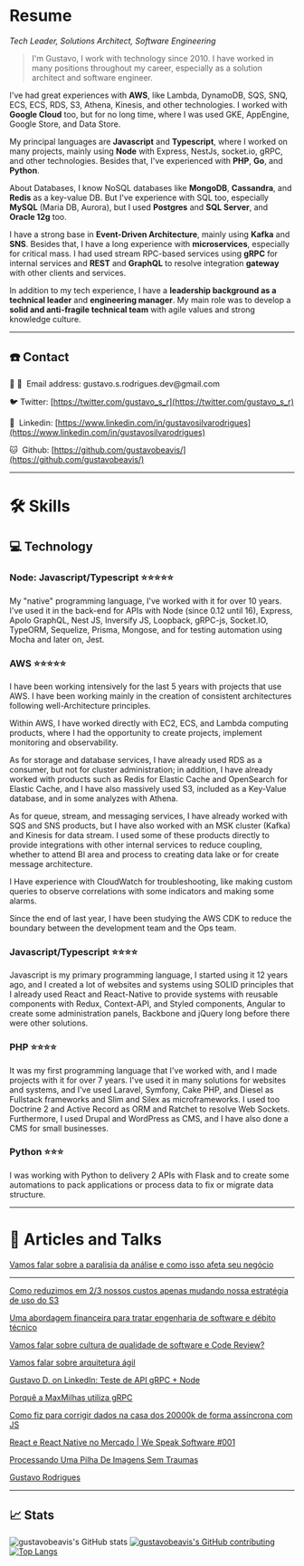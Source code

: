 # Resume
*Tech Leader, Solutions Architect, Software Engineering*

> I'm Gustavo, I work with technology since 2010. I have worked in many positions throughout my career, especially as a solution architect and software engineer.
> 

I've had great experiences with **AWS**, like Lambda, DynamoDB, SQS, SNQ, ECS, ECS, RDS, S3, Athena, Kinesis, and other technologies. I worked with **Google Cloud** too, but for no long time, where I was used GKE, AppEngine, Google Store, and Data Store.

My principal languages are **Javascript** and **Typescript**, where I worked on many projects, mainly using **Node** with Express, NestJs, socket.io, gRPC, and other technologies. Besides that, I've experienced with **PHP**, **Go**, and **Python**.

About Databases, I know NoSQL databases like **MongoDB**, **Cassandra**, and **Redis** as a key-value DB. But I've experience with SQL too, especially **MySQL** (Maria DB, Aurora), but I used **Postgres** and **SQL Server**, and **Oracle 12g** too.

I have a strong base in **Event-Driven Architecture**, mainly using **Kafka** and **SNS**. Besides that, I have a long experience with **microservices**, especially for critical mass. I had used stream RPC-based services using **gRPC** for internal services and **REST** and **GraphQL** to resolve integration **gateway** with other clients and services.

In addition to my tech experience, I have a **leadership background as a technical leader** and **engineering manager**. My main role was to develop a **solid and anti-fragile technical team** with agile values and strong knowledge culture.

---

## ☎️ Contact

<aside>
📢 📧  Email address: gustavo.s.rodrigues.dev@gmail.com

🐦  Twitter: [https://twitter.com/gustavo_s_r](https://twitter.com/gustavo_s_r)

🔗  Linkedin: [https://www.linkedin.com/in/gustavosilvarodrigues](https://www.linkedin.com/in/gustavosilvarodrigues)

🐱  Github: [https://github.com/gustavobeavis/](https://github.com/gustavobeavis/)

</aside>

---

# 🛠 Skills

## 💻 Technology

### Node: Javascript/Typescript ⭐️⭐️⭐️⭐️⭐️

My "native" programming language, I've worked with it for over 10 years. I've used it in the back-end for APIs with Node (since 0.12 until 16), Express, Apolo GraphQL, Nest JS, Inversify JS, Loopback, gRPC-js, Socket.IO, TypeORM, Sequelize, Prisma, Mongose, and for testing automation using Mocha and later on, Jest.

### AWS ⭐️⭐️⭐️⭐️⭐️

I have been working intensively for the last 5 years with projects that use AWS. I have been working mainly in the creation of consistent architectures following well-Architecture principles.

Within AWS, I have worked directly with EC2, ECS, and Lambda computing products, where I had the opportunity to create projects, implement monitoring and observability.

As for storage and database services, I have already used RDS as a consumer, but not for cluster administration; in addition, I have already worked with products such as Redis for Elastic Cache and OpenSearch for Elastic Cache, and I have also massively used S3, included as a Key-Value database, and in some analyzes with Athena.

As for queue, stream, and messaging services, I have already worked with SQS and SNS products, but I have also worked with an MSK cluster (Kafka) and Kinesis for data stream. I used some of these products directly to provide integrations with other internal services to reduce coupling, whether to attend BI area and process to creating data lake or for create message architecture.

I Have experience with CloudWatch for troubleshooting, like making custom queries to observe correlations with some indicators and making some alarms.

Since the end of last year, I have been studying the AWS CDK to reduce the boundary between the development team and the Ops team.

### Javascript/Typescript ⭐️⭐️⭐️⭐️

Javascript is my primary programming language, I started using it 12 years ago, and I created a lot of websites and systems using SOLID principles that I already used React and React-Native to provide systems with reusable components with Redux, Context-API, and Styled components, Angular to create some administration panels, Backbone and jQuery long before there were other solutions.

### PHP ⭐️⭐️⭐️⭐️

It was my first programming language that I've worked with, and I made projects with it for over 7 years. I've used it in many solutions for websites and systems, and I've used Laravel, Symfony, Cake PHP, and Diesel as Fullstack frameworks and Slim and Silex as microframeworks. I used too Doctrine 2 and Active Record as ORM and Ratchet to resolve Web Sockets. Furthermore, I used Drupal and WordPress as CMS, and I have also done a CMS for small businesses.

### Python ⭐️⭐️⭐️

I was working with Python to delivery 2 APIs with Flask and to create some automations to pack applications or process data to fix or migrate data structure.

---

# 📜 Articles and Talks

[Vamos falar sobre a paralisia da análise e como isso afeta seu negócio](https://gustavosrodrigues.medium.com/vamos-falar-sobre-a-paralisia-da-an%C3%A1lise-e-como-isso-afeta-seu-neg%C3%B3cio-96b17eee9605)

---

[Como reduzimos em 2/3 nossos custos apenas mudando nossa estratégia de uso do S3](https://gustavosrodrigues.medium.com/como-reduzimos-em-2-3-nossos-custos-apenas-mudando-nossa-estrat%C3%A9gia-de-uso-do-s3-d67b77a02dbb)

[Uma abordagem financeira para tratar engenharia de software e débito técnico](https://gustavosrodrigues.medium.com/uma-abordagem-financeira-para-tratar-engenharia-de-software-e-d%C3%A9bito-t%C3%A9cnico-2fb16cd3f67c)

[Vamos falar sobre cultura de qualidade de software e Code Review?](https://gustavosrodrigues.medium.com/vamos-falar-sobre-cultura-de-qualidade-de-software-e-code-review-22a9449d5b7d)

[Vamos falar sobre arquitetura ágil](https://gustavosrodrigues.medium.com/vamos-falar-sobre-arquitetura-%C3%A1gil-956b52f9b30f)

[Gustavo D. on LinkedIn: Teste de API gRPC + Node](https://www.linkedin.com/posts/gustavosilvarodrigues_teste-de-api-grpc-node-activity-6558138674435895296-AstI?utm_source=linkedin_share&utm_medium=member_desktop_web)

[Porquê a MaxMilhas utiliza gRPC](https://www.linkedin.com/pulse/porqu%C3%AA-maxmilhas-utiliza-grpc-gustavo-da-silva-rodrigues/)

[Como fiz para corrigir dados na casa dos 20000k de forma assíncrona com JS](https://gustavosrodrigues.medium.com/como-fiz-para-corrigir-dados-na-casa-dos-20000k-de-forma-ass%C3%ADncrona-com-js-f9cf567c9ea9)

[React e React Native no Mercado | We Speak Software #001](https://www.youtube.com/watch?v=x4WXjVnREL8)

[Processando Uma Pilha De Imagens Sem Traumas](http://gustavobeavis.github.io/blog/2014/04/03/processando-uma-pilha-de-imagens-sem-traumas/)

[Gustavo Rodrigues](http://gustavobeavis.github.io/blog/2014/09/11/web-socket-php/)

---
## 📈 Stats

![gustavobeavis's GitHub stats](https://github-readme-stats.vercel.app/api?username=gustavobeavis&show_icons=true&theme=dracula)
[![gustavobeavis's GitHub contributing](https://github-readme-streak-stats.herokuapp.com/?user=gustavobeavis&show_icons=true&theme=dracula)](https://github-readme-streak-stats.herokuapp.com/?user=gustavobeavis&show_icons=true&theme=dracula)
[![Top Langs](https://github-readme-stats.vercel.app/api/top-langs/?username=anuraghazra&layout=compact&show_icons=true&theme=dracula)](https://github.com/anuraghazra/github-readme-stats)



